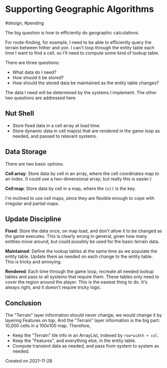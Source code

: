 # Supporting Geographic Algorithms
#design, #pending 

The big question is how to efficiently do geographic calculations.

For route-finding, for example, I need to be able to efficiently query the terrain between hither and yon.  I can't loop through the entity table each time I want to find a cell, so I'll need to compute some kind of lookup table.

There are three questions:

- What data do I need?
- How should it be stored?
- How should the stored data be maintained as the entity table changes?

The data I need will be determined by the systems I implement.  The other two questions are addressed here.

## Nut Shell

- Store fixed data in a cell array at load time.
- Store dynamic data in cell map(s) that are rendered in the game loop as needed, and passed to relevant systems.

## Data Storage

There are two basic options.

**Cell array**: Store data by cell in an array, where the cell coordinates map to an index.  (I could use a two-dimensional array; but really this is easier.)

**Cell map**: Store data by cell in a map, where the `Cell` is the key.  

I'm inclined to use cell maps, since they are flexible enough to cope with irregular and partial maps.

## Update Discipline

**Fixed**: Store the data once, on map load, and don't allow it to be changed as the game executes.  This is clearly wrong in general, given how many entities move around, but could possibly be used for the basic terrain data.

**Maintained**: Define the lookup tables at the same time as we populate the entity table.  Update them as needed on each change to the entity table.  This is tricky and annoying.

**Rendered**: Each time through the game loop, recreate all needed lookup tables and pass to all systems that require them.  These tables only need to cover the region around the player.  This is the easiest thing to do.  It's always right, and it doesn't require tricky logic.

## Conclusion

The "Terrain" layer information should never change; we would change it by layering Features on top.  And the "Terrain" layer information is the big part: 10,000 cells in a 100x100 map.  Therefore,

- Keep the "Terrain" tile info in an ArrayList, indexed by `row*width + col`.
- Keep the "Features", and everything else, in the entity table.
- Compute transient data as needed, and pass from system to system as needed.

_Created on 2021-11-28._